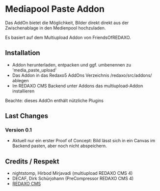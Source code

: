 Mediapool Paste Addon
=====================

Das AddOn bietet die Möglichkeit, Bilder direkt direkt aus der Zwischenablage in den Medienpool hochzuladen.

Es basiert auf dem Multiupload Addon von FriendsOfREDAXO. 

Installation
-------

* Addon herunterladen, entpacken und ggf. umbenennen zu 'media_paste_upload'
* Das Addon in das Redaxo5 AddOns Verzeichnis /redaxo/src/addons/ ablegen
* Im REDAXO CMS Backend unter Addons das multiupload-Addon installieren

Beachte: dieses AddOn enthält nützliche Plugins

Last Changes
-------
### Version 0.1 ####
* Aktuell nur ein erster Proof of Concept: Bild lässt sich in ein Canvas im Backend pasten, aber noch nicht abspeichern.


Credits / Respekt
-------

* nightstomp, Hirbod Mirjavadi (multiupload REDAXO CMS 4)
* DECAF, Dirk Schürjohann (PreCompressor REDAXO CMS 4)
* [REDAXO CMS](http://www.redaxo.org)
